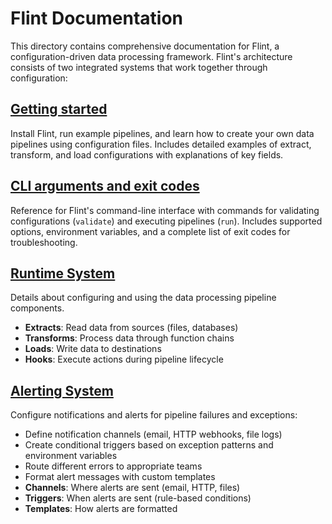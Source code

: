 # Flint Documentation
This directory contains comprehensive documentation for Flint, a configuration-driven data processing framework. Flint's architecture consists of two integrated systems that work together through configuration:

## [Getting started](./getting_started.md)
Install Flint, run example pipelines, and learn how to create your own data pipelines using configuration files. Includes detailed examples of extract, transform, and load configurations with explanations of key fields.

## [CLI arguments and exit codes](./cli.md)
Reference for Flint's command-line interface with commands for validating configurations (`validate`) and executing pipelines (`run`). Includes supported options, environment variables, and a complete list of exit codes for troubleshooting.

## [Runtime System](runtime/README.md)
Details about configuring and using the data processing pipeline components.
- **Extracts**: Read data from sources (files, databases)
- **Transforms**: Process data through function chains
- **Loads**: Write data to destinations
- **Hooks**: Execute actions during pipeline lifecycle

## [Alerting System](alerting/README.md)
Configure notifications and alerts for pipeline failures and exceptions:
- Define notification channels (email, HTTP webhooks, file logs)
- Create conditional triggers based on exception patterns and environment variables
- Route different errors to appropriate teams
- Format alert messages with custom templates
- **Channels**: Where alerts are sent (email, HTTP, files)
- **Triggers**: When alerts are sent (rule-based conditions)
- **Templates**: How alerts are formatted
